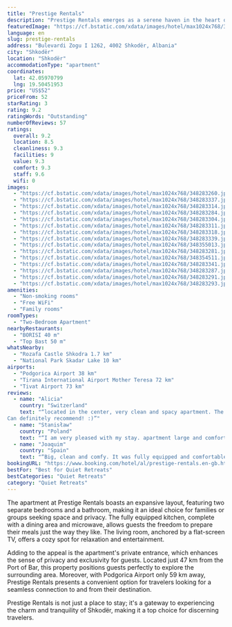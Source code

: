 ```yaml
---
title: "Prestige Rentals"
description: "Prestige Rentals emerges as a serene haven in the heart of Shkodër, offering guests a tranquil retreat with its quiet street views."
featuredImage: "https://cf.bstatic.com/xdata/images/hotel/max1024x768/348283260.jpg?k=5426b38a763d83a0735ad20db2eec4f6d3d38968a0f57a3cd376410845892da4&o=&hp=1"
language: en
slug: prestige-rentals
address: "Bulevardi Zogu I 1262, 4002 Shkodër, Albania"
city: "Shkodër"
location: "Shkodër"
accommodationType: "apartment"
coordinates:
  lat: 42.05970799
  lng: 19.50451953
price: "US$52"
priceFrom: 52
starRating: 3
rating: 9.2
ratingWords: "Outstanding"
numberOfReviews: 57
ratings:
  overall: 9.2
  location: 8.5
  cleanliness: 9.3
  facilities: 9
  value: 9.3
  comfort: 9.3
  staff: 9.6
  wifi: 0
images:
  - "https://cf.bstatic.com/xdata/images/hotel/max1024x768/348283260.jpg?k=5426b38a763d83a0735ad20db2eec4f6d3d38968a0f57a3cd376410845892da4&o=&hp=1"
  - "https://cf.bstatic.com/xdata/images/hotel/max1024x768/348283337.jpg?k=9a6e1e1f4dfb375831327a950128cfd656b030ef85d9011dbd04b2279e4ce0fb&o=&hp=1"
  - "https://cf.bstatic.com/xdata/images/hotel/max1024x768/348283314.jpg?k=26295541aa2249b96fbccba4d386d01ddff5309386a95db688ed3439cd7c90e9&o=&hp=1"
  - "https://cf.bstatic.com/xdata/images/hotel/max1024x768/348283284.jpg?k=3b73b728f8b6335292746d9cd4b6ab9155ed2ea44a722653af31decd2b681bda&o=&hp=1"
  - "https://cf.bstatic.com/xdata/images/hotel/max1024x768/348283304.jpg?k=0f119cb11840ada3cf5d690de59b9156e16b6cf340cdfe93abfdf5df54744b79&o=&hp=1"
  - "https://cf.bstatic.com/xdata/images/hotel/max1024x768/348283311.jpg?k=2353c5cda7197414e9af852b302c315b1d93364fc29fff302dafeb9a8e36e418&o=&hp=1"
  - "https://cf.bstatic.com/xdata/images/hotel/max1024x768/348283318.jpg?k=5a6fa445caf4f50c1fa5670919ff90d7c212ddd2d2140388e0999257da4b0580&o=&hp=1"
  - "https://cf.bstatic.com/xdata/images/hotel/max1024x768/348283339.jpg?k=c497d709a7fc5a3d8eb21fd2e8217f1a132417679f9c15990122fd9e077f8c01&o=&hp=1"
  - "https://cf.bstatic.com/xdata/images/hotel/max1024x768/348355013.jpg?k=7471ac4a19ae76f804a53c963940e3c3fdaf843c7dc9384ac192ce8fb120488c&o=&hp=1"
  - "https://cf.bstatic.com/xdata/images/hotel/max1024x768/348283281.jpg?k=186e7b209cfadcb13c078f010d5b2e9c5f3804cf6acbbf99c5f1b345b9a7fbde&o=&hp=1"
  - "https://cf.bstatic.com/xdata/images/hotel/max1024x768/348354511.jpg?k=26b4c7ee3019b7b93b427bcb62945b22a96f728833c77d9236e3c3bea1a36535&o=&hp=1"
  - "https://cf.bstatic.com/xdata/images/hotel/max1024x768/348283341.jpg?k=785331dea7d5c97a5bace0b0c860358e2844bf3b3d878434a2aac3d1946c72e7&o=&hp=1"
  - "https://cf.bstatic.com/xdata/images/hotel/max1024x768/348283287.jpg?k=f01d36d06fa9b75945b1bded6cd4bb12b7ba95fb06afb7621f48e928a02fba39&o=&hp=1"
  - "https://cf.bstatic.com/xdata/images/hotel/max1024x768/348283291.jpg?k=3a61232c78a8cb8184e5d68942cc77be6f33c0c55046ab71318dc7c5fbbe0d2b&o=&hp=1"
  - "https://cf.bstatic.com/xdata/images/hotel/max1024x768/348283293.jpg?k=9cdc1f8730265091d5ffc6e22d83c6544e28a66d5ca538d35f4d9f1b3eec7626&o=&hp=1"
amenities:
  - "Non-smoking rooms"
  - "Free WiFi"
  - "Family rooms"
roomTypes:
  - "Two-Bedroom Apartment"
nearbyRestaurants:
  - "BORISI 40 m"
  - "Top Bast 50 m"
whatsNearby:
  - "Rozafa Castle Shkodra 1.7 km"
  - "National Park Skadar Lake 10 km"
airports:
  - "Podgorica Airport 38 km"
  - "Tirana International Airport Mother Teresa 72 km"
  - "Tivat Airport 73 km"
reviews:
  - name: "Alicia"
    country: "Switzerland"
    text: "“located in the center, very clean and spacy apartment. The shower is amazing and there is even a washing machine. The check-in was super easy as well as the communication with the owner.
Can definitely recommend! :)”"
  - name: "Stanisław"
    country: "Poland"
    text: "“I am very pleased with my stay. apartment large and comfortable equipped with everything you need, good contact with the host and good price I recommend to everyone”"
  - name: "Joaquim"
    country: "Spain"
    text: "“Big, clean and comfy. It was fully equipped and comfortable. Host was super nice too.”"
bookingURL: "https://www.booking.com/hotel/al/prestige-rentals.en-gb.html?aid=8035640"
bestFor: "Best for Quiet Retreats"
bestCategories: "Quiet Retreats"
category: "Quiet Retreats"
---
```


The apartment at Prestige Rentals boasts an expansive layout, featuring two separate bedrooms and a bathroom, making it an ideal choice for families or groups seeking space and privacy. The fully equipped kitchen, complete with a dining area and microwave, allows guests the freedom to prepare their meals just the way they like. The living room, anchored by a flat-screen TV, offers a cozy spot for relaxation and entertainment.

Adding to the appeal is the apartment's private entrance, which enhances the sense of privacy and exclusivity for guests. Located just 47 km from the Port of Bar, this property positions guests perfectly to explore the surrounding area. Moreover, with Podgorica Airport only 59 km away, Prestige Rentals presents a convenient option for travelers looking for a seamless connection to and from their destination.

Prestige Rentals is not just a place to stay; it's a gateway to experiencing the charm and tranquility of Shkodër, making it a top choice for discerning travelers.